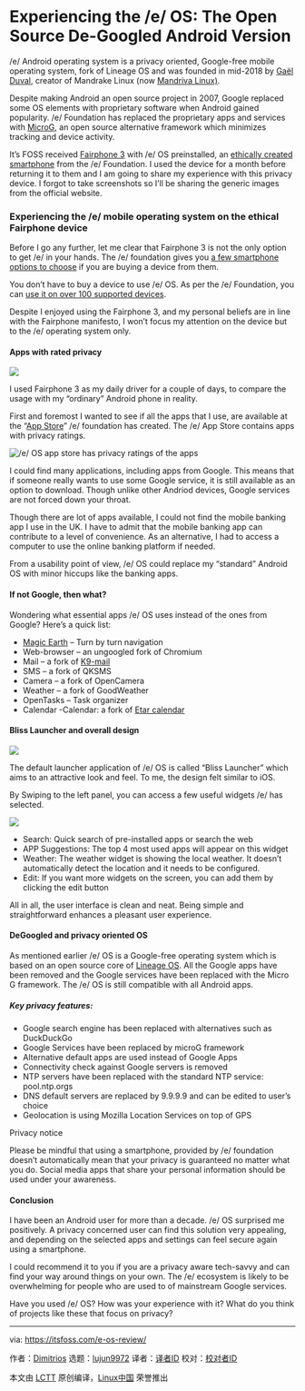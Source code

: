 [#]: subject: (Experiencing the /e/ OS: The Open Source De-Googled Android Version)
[#]: via: (https://itsfoss.com/e-os-review/)
[#]: author: (Dimitrios https://itsfoss.com/author/dimitrios/)
[#]: collector: (lujun9972)
[#]: translator: ( )
[#]: reviewer: ( )
[#]: publisher: ( )
[#]: url: ( )

Experiencing the /e/ OS: The Open Source De-Googled Android Version
======

/e/ Android operating system is a privacy oriented, Google-free mobile operating system, fork of Lineage OS and was founded in mid-2018 by [Gaël Duval][1], creator of Mandrake Linux (now [Mandriva Linux)][2].

Despite making Android an open source project in 2007, Google replaced some OS elements with proprietary software when Android gained popularity. /e/ Foundation has replaced the proprietary apps and services with [MicroG][3], an open source alternative framework which minimizes tracking and device activity.

It’s FOSS received [Fairphone 3][4] with /e/ OS preinstalled, an [ethically created smartphone][5] from the /e/ Foundation. I used the device for a month before returning it to them and I am going to share my experience with this privacy device. I forgot to take screenshots so I’ll be sharing the generic images from the official website.

### Experiencing the /e/ mobile operating system on the ethical Fairphone device

Before I go any further, let me clear that Fairphone 3 is not the only option to get /e/ in your hands. The /e/ foundation gives you [a few smartphone options to choose][6] if you are buying a device from them.

You don’t have to buy a device to use /e/ OS. As per the /e/ Foundation, you can [use it on over 100 supported devices][7].

Despite I enjoyed using the Fairphone 3, and my personal beliefs are in line with the Fairphone manifesto, I won’t focus my attention on the device but to the /e/ operating system only.

#### Apps with rated privacy

![][8]

I used Fairphone 3 as my daily driver for a couple of days, to compare the usage with my “ordinary” Android phone in reality.

First and foremost I wanted to see if all the apps that I use, are available at the “[App Store][9]” /e/ foundation has created. The /e/ App Store contains apps with privacy ratings.

![/e/ OS app store has privacy ratings of the apps][10]

I could find many applications, including apps from Google. This means that if someone really wants to use some Google service, it is still available as an option to download. Though unlike other Andriod devices, Google services are not forced down your throat.

Though there are lot of apps available, I could not find the mobile banking app I use in the UK. I have to admit that the mobile banking app can contribute to a level of convenience. As an alternative, I had to access a computer to use the online banking platform if needed.

From a usability point of view, /e/ OS could replace my “standard” Android OS with minor hiccups like the banking apps.

#### If not Google, then what?

Wondering what essential apps /e/ OS uses instead of the ones from Google? Here’s a quick list:

  * [Magic Earth][11] – Turn by turn navigation
  * Web-browser – an ungoogled fork of Chromium
  * Mail – a fork of [K9-mail][12]
  * SMS – a fork of QKSMS
  * Camera – a fork of OpenCamera
  * Weather – a fork of GoodWeather
  * OpenTasks – Task organizer
  * Calendar -Calendar: a fork of [Etar calendar][13]



#### Bliss Launcher and overall design

![][14]

The default launcher application of /e/ OS is called “Bliss Launcher” which aims to an attractive look and feel. To me, the design felt similar to iOS.

By Swiping to the left panel, you can access a few useful widgets /e/ has selected.

![][15]

  * Search: Quick search of pre-installed apps or search the web
  * APP Suggestions: The top 4 most used apps will appear on this widget
  * Weather: The weather widget is showing the local weather. It doesn’t automatically detect the location and it needs to be configured.
  * Edit: If you want more widgets on the screen, you can add them by clicking the edit button



All in all, the user interface is clean and neat. Being simple and straightforward enhances a pleasant user experience.

#### DeGoogled and privacy oriented OS

As mentioned earlier /e/ OS is a Google-free operating system which is based on an open source core of [Lineage OS][16]. All the Google apps have been removed and the Google services have been replaced with the Micro G framework. The /e/ OS is still compatible with all Android apps.

##### Key privacy features:

  * Google search engine has been replaced with alternatives such as DuckDuckGo
  * Google Services have been replaced by microG framework
  * Alternative default apps are used instead of Google Apps
  * Connectivity check against Google servers is removed
  * NTP servers have been replaced with the standard NTP service: pool.ntp.orgs
  * DNS default servers are replaced by 9.9.9.9 and can be edited to user’s choice
  * Geolocation is using Mozilla Location Services on top of GPS



Privacy notice

Please be mindful that using a smartphone, provided by /e/ foundation doesn’t automatically mean that your privacy is guaranteed no matter what you do. Social media apps that share your personal information should be used under your awareness.

#### Conclusion

I have been an Android user for more than a decade. /e/ OS surprised me positively. A privacy concerned user can find this solution very appealing, and depending on the selected apps and settings can feel secure again using a smartphone.

I could recommend it to you if you are a privacy aware tech-savvy and can find your way around things on your own. The /e/ ecosystem is likely to be overwhelming for people who are used to of mainstream Google services.

Have you used /e/ OS? How was your experience with it? What do you think of projects like these that focus on privacy?

--------------------------------------------------------------------------------

via: https://itsfoss.com/e-os-review/

作者：[Dimitrios][a]
选题：[lujun9972][b]
译者：[译者ID](https://github.com/译者ID)
校对：[校对者ID](https://github.com/校对者ID)

本文由 [LCTT](https://github.com/LCTT/TranslateProject) 原创编译，[Linux中国](https://linux.cn/) 荣誉推出

[a]: https://itsfoss.com/author/dimitrios/
[b]: https://github.com/lujun9972
[1]: https://en.wikipedia.org/wiki/Ga%C3%ABl_Duval
[2]: https://en.wikipedia.org/wiki/Mandriva_Linux
[3]: https://en.wikipedia.org/wiki/MicroG
[4]: https://esolutions.shop/shop/e-os-fairphone-3-fr/
[5]: https://www.fairphone.com/en/story/?ref=header
[6]: https://esolutions.shop/shop/
[7]: https://doc.e.foundation/devices/
[8]: https://i1.wp.com/itsfoss.com/wp-content/uploads/2021/04/e-ecosystem.png?resize=768%2C510&ssl=1
[9]: https://e.foundation/e-os-available-applications/
[10]: https://i1.wp.com/itsfoss.com/wp-content/uploads/2021/04/e-os-apps-privacy-ratings.png?resize=300%2C539&ssl=1
[11]: https://www.magicearth.com/
[12]: https://k9mail.app/
[13]: https://github.com/Etar-Group/Etar-Calendar
[14]: https://i2.wp.com/itsfoss.com/wp-content/uploads/2021/04/fairphone.jpg?resize=600%2C367&ssl=1
[15]: https://i2.wp.com/itsfoss.com/wp-content/uploads/2021/04/e-bliss-launcher.jpg?resize=300%2C533&ssl=1
[16]: https://lineageos.org/
